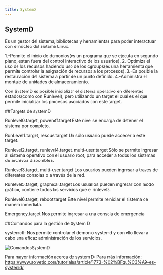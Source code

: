 ```yaml
---
title: SystemD 
---
```

## SystemD

Es un gestor del sistema, bibliotecas y herramientas para poder interactuar con el núcleo del sistema Linux. 

1.-Permite el inicio de demonios(es un programa que se ejecuta en segundo plano, estan fuera del control interactivo de los usuarios).
2.-Optimiza el uso de los recursos haciendo uso de los cgroups(es una herramienta que permite controlar la asignación de recursos a los procesos).
3.-Es posible la restauración del sistema a partir de un punto definido. 
4.-Administra el montaje de unidades de almacenamiento. 


Con SystemD es posible inicializar el sistema operativo en diferentes estados(como con Runlevel), pero utilizando un target el cual es el que permite inicializar los procesos asociados con este target. 

##Targets de systemD


Runlevel0.target, poweroff.target
Este nivel se encarga de detener el sistema por completo. 

RunLevel1.target, rescue.target
Un sólo usuario puede acceder a este target. 

Runlevel2.target, runlevel4.target, multi-user.target
Sólo se permite ingresar al sistema operativo con el usuario root, para acceder a todos los sistemas de archivos disponibles. 

Runlevel3.target, multi-user.target
Los usuarios pueden ingresar a traves de diferentes consolas o a través de la red. 

Runlevel5.target, graphical.target
Los usuarios pueden ingresar con modo gráfico, contiene todos los servicios que el rinlevel3. 

Runlevel6.target, reboot.target
Este nivel permite reiniciar el sistema de manera inmediata. 

Emergency.target 
Nos permite ingresar a una consola de emergencia. 


##Comandos para la gestión de System D 

systemctl: Nos permite controlar el demonio systemd y con ello llevar a cabo una eficaz administración de los servicios.


![ComandosSystemD](https://nebul4ck.files.wordpress.com/2015/01/systemctl.png)


Para mayor información acerca de system D: Para más información: <a href='https://www.solvetic.com/tutoriales/article/1773-%C2%BFqu%C3%A9-es-systemd/' target='_blank' rel='nofollow'>https://www.solvetic.com/tutoriales/article/1773-%C2%BFqu%C3%A9-es-systemd/</a>




